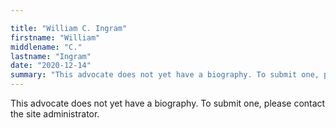 ```yaml
---

title: "William C. Ingram"
firstname: "William"
middlename: "C."
lastname: "Ingram"
date: "2020-12-14"
summary: "This advocate does not yet have a biography. To submit one, please contact the site administrator."
---
```

This advocate does not yet have a biography. To submit one, please contact the site administrator.

